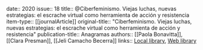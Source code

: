 date:: 2020
issue:: 18
title:: @Ciberfeminismo. Viejas luchas, nuevas estrategias: el escrache virtual como herramienta de acción y resistencia
item-type:: [[journalArticle]]
original-title:: "Ciberfeminismo. Viejas luchas, nuevas estrategias: el escrache virtual como herramienta de acción y resistencia"
publication-title:: Anagramas
authors:: [[Paola Bonavitta]], [[Clara Presman]], [[Jeli Camacho Becerra]]
links:: [Local library](zotero://select/groups/2386895/items/PYTKDWQ3), [Web library](https://www.zotero.org/groups/2386895/items/PYTKDWQ3)

